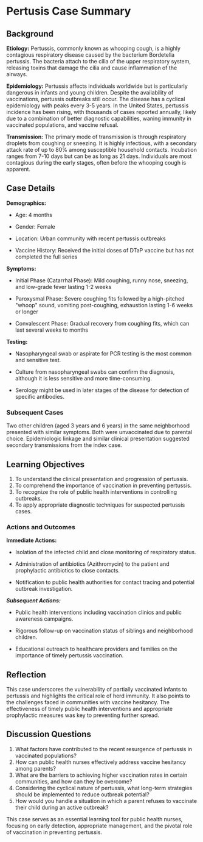 # Pertusis Case Summary

## Background

**Etiology:**
Pertussis, commonly known as whooping cough, is a highly contagious respiratory disease caused by the bacterium Bordetella pertussis. The bacteria attach to the cilia of the upper respiratory system, releasing toxins that damage the cilia and cause inflammation of the airways.

**Epidemiology:**
Pertussis affects individuals worldwide but is particularly dangerous in infants and young children. Despite the availability of vaccinations, pertussis outbreaks still occur. The disease has a cyclical epidemiology with peaks every 3-5 years. In the United States, pertussis incidence has been rising, with thousands of cases reported annually, likely due to a combination of better diagnostic capabilities, waning immunity in vaccinated populations, and vaccine refusal.

**Transmission:**
The primary mode of transmission is through respiratory droplets from coughing or sneezing. It is highly infectious, with a secondary attack rate of up to 80% among susceptible household contacts. Incubation ranges from 7-10 days but can be as long as 21 days. Individuals are most contagious during the early stages, often before the whooping cough is apparent.

## Case Details 

**Demographics:**

- Age: 4 months

- Gender: Female

- Location: Urban community with recent pertussis outbreaks

- Vaccine History: Received the initial doses of DTaP vaccine but has not completed the full series

**Symptoms:**

- Initial Phase (Catarrhal Phase): Mild coughing, runny nose, sneezing, and low-grade fever lasting 1-2 weeks

- Paroxysmal Phase: Severe coughing fits followed by a high-pitched "whoop" sound, vomiting post-coughing, exhaustion lasting 1-6 weeks or longer

- Convalescent Phase: Gradual recovery from coughing fits, which can last several weeks to months

**Testing:**

- Nasopharyngeal swab or aspirate for PCR testing is the most common and sensitive test.

- Culture from nasopharyngeal swabs can confirm the diagnosis, although it is less sensitive and more time-consuming.

- Serology might be used in later stages of the disease for detection of specific antibodies.

### Subsequent Cases
Two other children (aged 3 years and 6 years) in the same neighborhood presented with similar symptoms. Both were unvaccinated due to parental choice. Epidemiologic linkage and similar clinical presentation suggested secondary transmissions from the index case.

## Learning Objectives
1. To understand the clinical presentation and progression of pertussis.
2. To comprehend the importance of vaccination in preventing pertussis.
3. To recognize the role of public health interventions in controlling outbreaks.
4. To apply appropriate diagnostic techniques for suspected pertussis cases.

### Actions and Outcomes

**Immediate Actions:**

- Isolation of the infected child and close monitoring of respiratory status.

- Administration of antibiotics (Azithromycin) to the patient and prophylactic antibiotics to close contacts.

- Notification to public health authorities for contact tracing and potential outbreak investigation.

***Subsequent Actions:***

- Public health interventions including vaccination clinics and public awareness campaigns.

- Rigorous follow-up on vaccination status of siblings and neighborhood children.

- Educational outreach to healthcare providers and families on the importance of timely pertussis vaccination.

## Reflection
This case underscores the vulnerability of partially vaccinated infants to pertussis and highlights the critical role of herd immunity. It also points to the challenges faced in communities with vaccine hesitancy. The effectiveness of timely public health interventions and appropriate prophylactic measures was key to preventing further spread.

## Discussion Questions
1. What factors have contributed to the recent resurgence of pertussis in vaccinated populations?
2. How can public health nurses effectively address vaccine hesitancy among parents?
3. What are the barriers to achieving higher vaccination rates in certain communities, and how can they be overcome?
4. Considering the cyclical nature of pertussis, what long-term strategies should be implemented to reduce outbreak potential?
5. How would you handle a situation in which a parent refuses to vaccinate their child during an active outbreak?

This case serves as an essential learning tool for public health nurses, focusing on early detection, appropriate management, and the pivotal role of vaccination in preventing pertussis.
